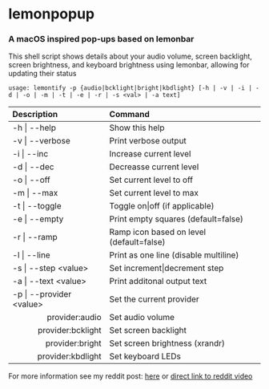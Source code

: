 # lemonpopup
### A macOS inspired pop-ups based on lemonbar

This shell script shows details about your audio volume, screen backlight, screen brightness, and keyboard brightness using lemonbar, allowing for updating their status

`usage: lemontify -p {audio|bcklight|bright|kbdlight} [-h | -v | -i | -d | -o | -m | -t | -e | -r | -s <val> | -a text]`

| Description			    | Command   |
| :------------------------ | :-------- |
|-h \| --help				| Show this help|
|-v \| --verbose			| Print verbose output|
|-i \| --inc				| Increase current level|
|-d \| --dec				| Decreasse current level|
|-o \| --off				| Set current level to off|
|-m \| --max				| Set current level to max|
|-t \| --toggle			    | Toggle on\|off (if applicable)|
|-e \| --empty			    | Print empty squares (default=false)|
|-r \| --ramp				| Ramp icon based on level (default=false)|
|-l \| --line				| Print as one line (disable multiline)|
|-s \| --step \<value\>		| Set increment\|decrement step|
|-a \| --text \<value\>		| Print additonal output text|
|-p \| --provider \<value\>	| Set the current provider|
|<div style="text-align: right">provider:audio</div>	|Set audio volume|
|<div style="text-align: right">provider:bcklight</div>	|Set screen backlight|
|<div style="text-align: right">provider:bright</div>	|Set screen brightness (xrandr)|
|<div style="text-align: right">provider:kbdlight</div>	|Set keyboard LEDs|


For more information see my reddit post: [here](https://www.reddit.com/r/unixporn/comments/f8mhku/lemonbar_lemontify_osxinspired_notification/) or [direct link to reddit video](https://v.redd.it/wipy5o0l4ti41/DASH_1080?source=fallback)
